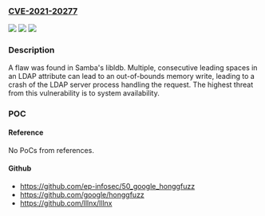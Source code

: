 ### [CVE-2021-20277](https://cve.mitre.org/cgi-bin/cvename.cgi?name=CVE-2021-20277)
![](https://img.shields.io/static/v1?label=Product&message=samba&color=blue)
![](https://img.shields.io/static/v1?label=Version&message=n%2Fa&color=blue)
![](https://img.shields.io/static/v1?label=Vulnerability&message=CWE-125&color=brighgreen)

### Description

A flaw was found in Samba's libldb. Multiple, consecutive leading spaces in an LDAP attribute can lead to an out-of-bounds memory write, leading to a crash of the LDAP server process handling the request. The highest threat from this vulnerability is to system availability.

### POC

#### Reference
No PoCs from references.

#### Github
- https://github.com/ep-infosec/50_google_honggfuzz
- https://github.com/google/honggfuzz
- https://github.com/lllnx/lllnx

